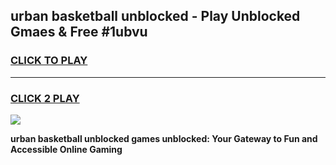 
## urban basketball unblocked - Play Unblocked Gmaes & Free #1ubvu
<h3>
<a href="https://news.freeplayer.one?title=urban_basketball_unblocked&ref=27F">CLICK TO PLAY</a></h3>
<hr>

<h3>
<a href="https://news.freeplayer.one?title=urban_basketball_unblocked&ref=27F">CLICK 2 PLAY</a>
  
</h3>

<a href="https://news.freeplayer.one?title=urban_basketball_unblocked&ref=27F/"><img src="https://clearcache.store/games.png"></a>


**urban basketball unblocked games unblocked: Your Gateway to Fun and Accessible Online Gaming**
